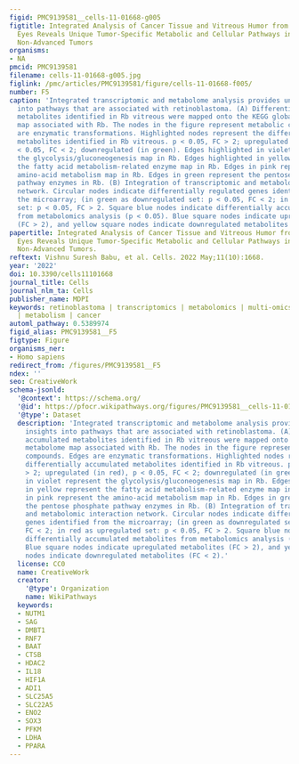 ```yaml
---
figid: PMC9139581__cells-11-01668-g005
figtitle: Integrated Analysis of Cancer Tissue and Vitreous Humor from Retinoblastoma
  Eyes Reveals Unique Tumor-Specific Metabolic and Cellular Pathways in Advanced and
  Non-Advanced Tumors
organisms:
- NA
pmcid: PMC9139581
filename: cells-11-01668-g005.jpg
figlink: /pmc/articles/PMC9139581/figure/cells-11-01668-f005/
number: F5
caption: 'Integrated transcriptomic and metabolome analysis provides unique insights
  into pathways that are associated with retinoblastoma. (A) Differentially accumulated
  metabolites identified in Rb vitreous were mapped onto the KEGG global metabolome
  map associated with Rb. The nodes in the figure represent metabolic compounds. Edges
  are enzymatic transformations. Highlighted nodes represent the differentially accumulated
  metabolites identified in Rb vitreous. p < 0.05, FC > 2; upregulated (in red), p
  < 0.05, FC < 2; downregulated (in green). Edges highlighted in violet represent
  the glycolysis/gluconeogenesis map in Rb. Edges highlighted in yellow represent
  the fatty acid metabolism-related enzyme map in Rb. Edges in pink represent the
  amino-acid metabolism map in Rb. Edges in green represent the pentose phosphate
  pathway enzymes in Rb. (B) Integration of transcriptomic and metabolomic interaction
  network. Circular nodes indicate differentially regulated genes identified from
  the microarray; (in green as downregulated set: p < 0.05, FC < 2; in red as upregulated
  set: p < 0.05, FC > 2. Square blue nodes indicate differentially accumulated metabolites
  from metabolomics analysis (p < 0.05). Blue square nodes indicate upregulated metabolites
  (FC > 2), and yellow square nodes indicate downregulated metabolites (FC < 2).'
papertitle: Integrated Analysis of Cancer Tissue and Vitreous Humor from Retinoblastoma
  Eyes Reveals Unique Tumor-Specific Metabolic and Cellular Pathways in Advanced and
  Non-Advanced Tumors.
reftext: Vishnu Suresh Babu, et al. Cells. 2022 May;11(10):1668.
year: '2022'
doi: 10.3390/cells11101668
journal_title: Cells
journal_nlm_ta: Cells
publisher_name: MDPI
keywords: retinoblastoma | transcriptomics | metabolomics | multi-omics | glycolysis
  | metabolism | cancer
automl_pathway: 0.5389974
figid_alias: PMC9139581__F5
figtype: Figure
organisms_ner:
- Homo sapiens
redirect_from: /figures/PMC9139581__F5
ndex: ''
seo: CreativeWork
schema-jsonld:
  '@context': https://schema.org/
  '@id': https://pfocr.wikipathways.org/figures/PMC9139581__cells-11-01668-g005.html
  '@type': Dataset
  description: 'Integrated transcriptomic and metabolome analysis provides unique
    insights into pathways that are associated with retinoblastoma. (A) Differentially
    accumulated metabolites identified in Rb vitreous were mapped onto the KEGG global
    metabolome map associated with Rb. The nodes in the figure represent metabolic
    compounds. Edges are enzymatic transformations. Highlighted nodes represent the
    differentially accumulated metabolites identified in Rb vitreous. p < 0.05, FC
    > 2; upregulated (in red), p < 0.05, FC < 2; downregulated (in green). Edges highlighted
    in violet represent the glycolysis/gluconeogenesis map in Rb. Edges highlighted
    in yellow represent the fatty acid metabolism-related enzyme map in Rb. Edges
    in pink represent the amino-acid metabolism map in Rb. Edges in green represent
    the pentose phosphate pathway enzymes in Rb. (B) Integration of transcriptomic
    and metabolomic interaction network. Circular nodes indicate differentially regulated
    genes identified from the microarray; (in green as downregulated set: p < 0.05,
    FC < 2; in red as upregulated set: p < 0.05, FC > 2. Square blue nodes indicate
    differentially accumulated metabolites from metabolomics analysis (p < 0.05).
    Blue square nodes indicate upregulated metabolites (FC > 2), and yellow square
    nodes indicate downregulated metabolites (FC < 2).'
  license: CC0
  name: CreativeWork
  creator:
    '@type': Organization
    name: WikiPathways
  keywords:
  - NUTM1
  - SAG
  - DMBT1
  - RNF7
  - BAAT
  - CTSB
  - HDAC2
  - IL18
  - HIF1A
  - ADI1
  - SLC25A5
  - SLC22A5
  - ENO2
  - SOX3
  - PFKM
  - LDHA
  - PPARA
---
```

